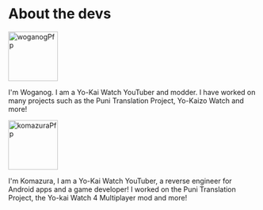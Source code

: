 # About the devs

<img src="https://cdn.discordapp.com/avatars/858802916693114911/9e0d7760506048d52764a270da7d9376.png?size=4096" alt="woganogPfp" width="100"/> 


I'm Woganog. I am a Yo-Kai Watch YouTuber and modder. I have worked on many projects such as the Puni Translation Project, Yo-Kaizo Watch and more!


<img src="https://yt3.googleusercontent.com/i20tnesg6jgSeUOQnhdtKd1F2f4J2v2AYGmmBgUiMzf7ZSEdg79JrpSE7Ply_uBS3dG7rX08SQ=s176-c-k-c0x00ffffff-no-rj" alt="komazuraPfp" width="100"/> 


I'm Komazura, I am a Yo-Kai Watch YouTuber,  a reverse engineer for Android apps and a game developer! I worked on the Puni Translation Project, the Yo-kai Watch 4 Multiplayer mod and more!




